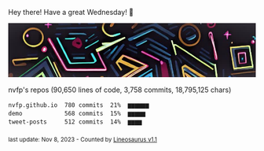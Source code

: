 Hey there! Have a great Wednesday! 🌈

![banner](https://github.com/nvfp/nvfp/raw/main/assets/banner.jpg)

nvfp's repos (90,650 lines of code, 3,758 commits, 18,795,125 chars)

```txt
nvfp.github.io  780 commits  21%  ▆▆▆▆▆▆
demo            568 commits  15%  ▆▆▆▆▆
tweet-posts     512 commits  14%  ▆▆▆▆
```

<sub>last update: Nov 8, 2023 - Counted by [Lineosaurus v1.1](https://github.com/Lineosaurus/Lineosaurus)</sub>